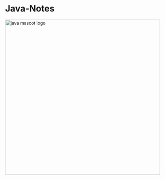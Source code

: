 # Java-Notes
<img src="http://sahet.net/src/software/Java-duke.jpg" alt="java mascot logo " height="500px" width="500px" style="vertical-align:middle"/>

